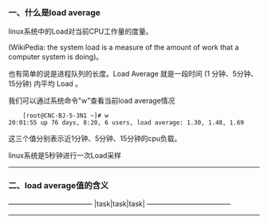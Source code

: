 ### 一、什么是load average
linux系统中的Load对当前CPU工作量的度量。

 (WikiPedia: the system load is a measure of the amount of work that a computer system is doing)。

也有简单的说是进程队列的长度。Load Average 就是一段时间 (1 分钟、5分钟、15分钟) 内平均 Load 。
 
 我们可以通过系统命令"w"查看当前load average情况
```shell
    [root@CNC-BJ-5-3N1 ~]# w
20:01:55 up 76 days, 8:20, 6 users, load average: 1.30, 1.48, 1.69
```
这三个值分别表示近1分钟、5分钟、15分钟的cpu负载。

linux系统是5秒钟进行一次Load采样

---

### 二、load average值的含义
————————————
|task|task|task| 
————————————

------
<!--stackedit_data:
eyJoaXN0b3J5IjpbODE0NjQyODc4XX0=
-->